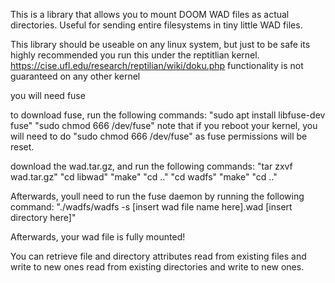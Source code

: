 This is a library that allows you to mount DOOM WAD files as actual directories. Useful for sending entire filesystems in tiny little WAD files.

This library should be useable on any linux system, but just to be safe its highly recommended you run this under the reptitlian kernel.
https://cise.ufl.edu/research/reptilian/wiki/doku.php
functionality is not guaranteed on any other kernel

you will need fuse

to download fuse, run the following commands:
"sudo apt install libfuse-dev fuse"
"sudo chmod 666 /dev/fuse"
note that if you reboot your kernel, you will need to do
"sudo chmod 666 /dev/fuse"
as fuse permissions will be reset.

download the wad.tar.gz, and run the following commands:
"tar zxvf wad.tar.gz"
"cd libwad"
"make"
"cd .."
"cd wadfs"
"make"
"cd .."

Afterwards, youll need to run the fuse daemon by running the following command:
"./wadfs/wadfs -s [insert wad file name here].wad [insert directory here]"

Afterwards, your wad file is fully mounted!

You can retrieve file and directory attributes
read from existing files and write to new ones
read from existing directories and write to new ones.
